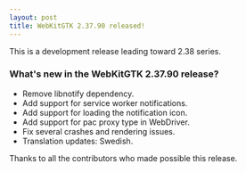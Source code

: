 ```yaml
---
layout: post
title: WebKitGTK 2.37.90 released!
---
```


This is a development release leading toward 2.38 series.

### What's new in the WebKitGTK 2.37.90 release?

 - Remove libnotify dependency.
 - Add support for service worker notifications.
 - Add support for loading the notification icon.
 - Add support for pac proxy type in WebDriver.
 - Fix several crashes and rendering issues.
 - Translation updates: Swedish.

Thanks to all the contributors who made possible this release.
